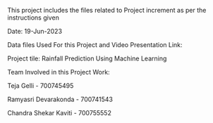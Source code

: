 This project includes the files related to Project increment as per the instructions given

Date: 19-Jun-2023

Data files Used For this Project and Video Presentation Link:



Project tile: Rainfall Prediction Using Machine Learning

Team Involved in this Project Work:

Teja Gelli - 700745495

Ramyasri Devarakonda - 700741543

Chandra Shekar Kaviti - 700755552
